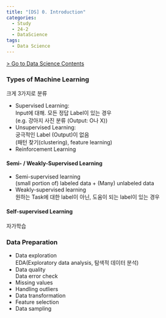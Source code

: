 ```yaml
---
title: "[DS] 0. Introduction"
categories:
  - Study
  - 24-2
  - DataScience
tags:
  - Data Science
---
```


[> Go to Data Science Contents](../)

### Types of Machine Learning
크게 3가지로 분류
- Supervised Learning:    
  Input에 대해. 모든 정답 Label이 있는 경우     
  (e.g. 강아지 사진 분류 (Output: O나 X))
- Unsupervised Learning:    
  궁극적인 Label (Output)이 없음    
  (패턴 찾기(clustering), feature learning)
- Reinforcement Learning

#### Semi- / Weakly-Supervised Learning
- Semi-supervised learning    
  (small portion of) labeled data + (Many) unlabeled data
- Weakly-supervised learning    
  원하는 Task에 대한 label이 아닌, 도움이 되는 label이 있는 경우


#### Self-supervised Learning
자가학습

### Data Preparation
- Data exploration      
  EDA(Exploratory data analysis, 탐색적 데이터 분석)
- Data quality    
  Data error check 
- Missing values
- Handling outliers
- Data transformation
- Feature selection
- Data sampling



